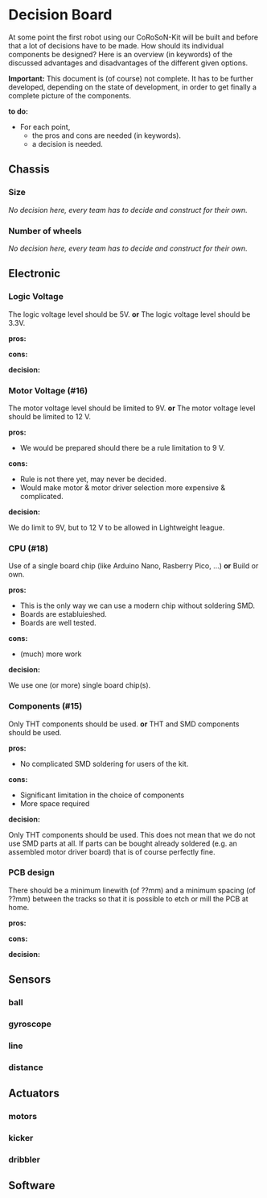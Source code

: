 # Decision Board

At some point the first robot using our CoRoSoN-Kit will be built and before that a lot of decisions have to be made. How should its individual components be designed?
Here is an overview (in keywords) of the discussed advantages and
disadvantages of the different given options.

**Important:**
This document is (of course) not complete.
It has to be further developed, depending on the state of development, in order to get finally a complete picture of the components.

**to do:**

- For each point,
  - the pros and cons are needed (in keywords).
  - a decision is needed.

## Chassis

### Size

*No decision here, every team has to decide and construct for their own.*

### Number of wheels

*No decision here, every team has to decide and construct for their own.*

## Electronic

### Logic Voltage

The logic voltage level should be 5V.
**or**
The logic voltage level should be 3.3V.

**pros:**

**cons:**

**decision:**

### Motor Voltage (#16)

The motor voltage level should be limited to 9V.
**or**
The motor voltage level should be limited to 12 V.

**pros:**

- We would be prepared should there be a rule limitation to 9 V.

**cons:**

- Rule is not there yet, may never be decided.
- Would make motor & motor driver selection more expensive & complicated.

**decision:**

We do limit to 9V, but to 12 V to be allowed in Lightweight league.

### CPU (#18)

Use of a single board chip (like Arduino Nano, Rasberry Pico, ...)
**or**
Build or own.

**pros:**

- This is the only way we can use a modern chip without soldering SMD.
- Boards are establuieshed.
- Boards are well tested.

**cons:**

- (much) more work

**decision:**

We use one (or more) single board chip(s).

### Components (#15)

Only THT components should be used.
**or**
THT and SMD components should be used.

**pros:**

- No complicated SMD soldering for users of the kit.

**cons:**

- Significant limitation in the choice of components
- More space required

**decision:**

Only THT components should be used.
This does not mean that we do not use SMD parts at all.
If parts can be bought already soldered (e.g. an assembled motor driver board) that is of course perfectly fine.

### PCB design

There should be a minimum linewith (of ??mm) and a minimum spacing (of ??mm) between the tracks so that it is possible to etch or mill the PCB at home.

**pros:**

**cons:**

**decision:**

## Sensors

### ball

### gyroscope

### line

### distance

## Actuators

### motors

### kicker

### dribbler

## Software
